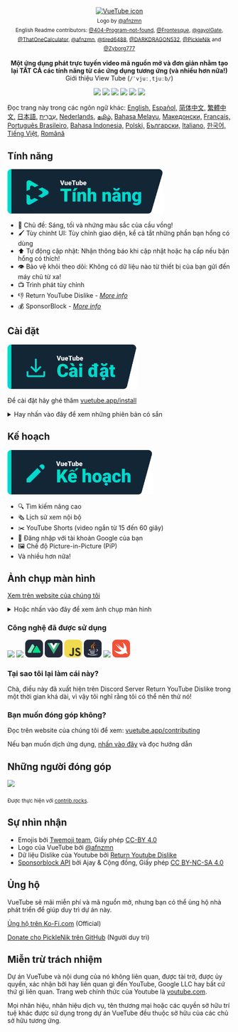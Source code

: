 <p align="center">
  <a href="https://vuetube.app/">
    <img src="https://cdn.discordapp.com/attachments/751596360108605500/980418672331988992/VueTube_Dark.svg" alt="VueTube icon" width="500"/>
  </a>
  </br>
  <sub>Logo by <a href="https://github.com/afnzmn">@afnzmn</a></sub> </br>
  <sub>English Readme contributors: <a href="https://github.com/404-Program-not-found">@404-Program-not-found</a>, <a href="https://github.com/Frontesque">@Frontesque</a>, <a href="https://github.com/gayolGate">@gayolGate</a>, <a href="https://github.com/ThatOneCalculator">@ThatOneCalculator</a>, <a href="https://github.com/afnzmn">@afnzmn</a>, <a href="https://github.com/tired6488">@tired6488</a>, <a href="https://github.com/DARKDRAGON532">@DARKDRAGON532</a>, <a href="https://github.com/PickleNik">@PickleNik</a> and <a href="https://github.com/Zyborg777">@Zyborg777</a></sub>
  </br>
  </br>
<strong>Một ứng dụng phát trực tuyến video mã nguồn mở và đơn giản nhằm tạo lại TẤT CẢ các tính năng từ các ứng dụng tương ứng (và nhiều hơn nữa!)</strong>
</br>
Giới thiệu View Tube (<code>/ˈvjuːˌtjuːb/</code>)
</p>

<p align="center">
  <a href="https://github.com/VueTubeApp/VueTube/blob/main/LICENSE" alt="License"><img src="https://img.shields.io/github/license/VueTubeApp/VueTube"></img></a>
  <a href="https://github.com/VueTubeApp/VueTube/actions/workflows/ci.yml" alt="CI"><img src="https://github.com/VueTubeApp/VueTube/actions/workflows/ci.yml/badge.svg"></img></a>
  <a href="https://reddit.com/r/vuetube" alt="Reddit"><img src="https://img.shields.io/reddit/subreddit-subscribers/vuetube?label=r%2FVuetube&logo=reddit&logoColor=white"></img></a>
  <a href="https://t.me/VueTube" alt="Telegram"><img src="https://img.shields.io/endpoint?label=VueTube&url=https%3A%2F%2Ftelegram-badge-4mbpu8e0fit4.runkit.sh%2F%3Furl%3Dhttps%3A%2F%2Ft.me%2FVuetube"></img></a>
  <a href="https://discord.gg/7P8KJrdd5W" alt="Discord"><img src="https://img.shields.io/discord/946587366242533377?label=Discord&style=flat&logo=discord&logoColor=white"></img></a>
  <a href="https://twitter.com/VueTubeApp" alt="Twitter"><img src="https://img.shields.io/twitter/follow/VueTubeApp?label=Follow&style=flat&logo=twitter"></img></a>
</p>

Đọc trang này trong các ngôn ngữ khác: [English,](readme.md) [Español,](readme.es.md) [简体中文,](readme.zh-hans.md) [繁體中文,](readme.zh-hant.md) [日本語,](readme.ja.md) [עִברִית,](readme.he.md) [Nederlands,](readme.nl.md) [தமிழ்,](readme.ta.md) [Bahasa Melayu,](readme.ms.md) [Македонски,](readme.mk.md) [Français,](readme.fr.md) [Português Brasileiro,](readme.pt-br.md) [Bahasa Indonesia,](readme.id.md) [Polski,](readme.pl.md) [Български,](readme.bg.md) [Italiano,](readme.it.md) [한국어,](readme.kr.md) [Tiếng Việt,](readme.vi.md) [Română](readme.ro.md)

## Tính năng

<img src="./resources/readme-vi/Features.vi.svg" alt="VueTube icon" height="100"/>

- 🎨 Chủ đề: Sáng, tối và nhứng màu sắc của cầu vồng!
- 🖌️ Tùy chinht UI: Tùy chỉnh giao diện, kể cả tắt những phần bạn hổng có dùng
- ⬆️ Tự động cập nhật: Nhận thông báo khi cập nhật hoặc hạ cấp nếu bận hổng có thích!
- 👁️ Bảo vệ khỏi theo dõi: Không có dữ liệu nào từ thiết bị của bạn gửi đến máy chủ từ xa!
- 📺 Trình phát tùy chỉnh
- 👎 Return YouTube Dislike - [_More info_](https://returnyoutubedislike.com)
- 💰 SponsorBlock - [_More info_](https://sponsor.ajay.app)

## Cài đặt

<img src="./resources/readme-vi/Install.vi.svg" alt="VueTube icon" height="100"/>

Để cài đặt hãy ghé thăm [vuetube.app/install](https://www.vuetube.app/install)

<details>
  <summary>Hay nhấn vào đây để xem những phiên bản có sắn</summary>
<br />

### Android

| <a href=https://nightly.link/VueTubeApp/VueTube/workflows/ci/main/android.zip><img id="im" width="200" src=./resources/getunstable.png></a> | <a href=https://github.com/VueTubeApp/VueTube/releases/download/0.3/VueTube-Canary-June-22-2022.apk><img id="im" width="200" src=./resources/getcanary.png></a> | <a href=https://vuetube.app/install><img id="im" width="200" src=./resources/getstable.png></a> |
| ------------------------------------------------------------------------------------------------------------------------------------------- | --------------------------------------------------------------------------------------------------------------------------------------------------------------- | ----------------------------------------------------------------------------------------------- |
| Hơi bất ổn định xíu nhưng được tận hưởng tính năng mới                                                                                      | Ít lỗi hơn bản unstable nhưng có nhiều tính năng hơn bản stable                                                                                                 | Chưa có sẵn đâu nha                                                                             |

### iOS

| <a href=https://nightly.link/VueTubeApp/VueTube/workflows/ci/main/iOS.zip><img id="im" width="200" src=./resources/getunstable.png></a> | <a href=https://cdn.discordapp.com/attachments/949908267855921163/972164558930198528/VueTube-Canary-May-6-2022.ipa><img id="im" width="200" src=./resources/getcanary.png></a> | <a href=https://vuetube.app/install><img id="im" width="200" src=./resources/getstable.png></a> |
| --------------------------------------------------------------------------------------------------------------------------------------- | ------------------------------------------------------------------------------------------------------------------------------------------------------------------------------ | ----------------------------------------------------------------------------------------------- |
| Hơi bất ổn định xíu nhưng được tận hưởng tính năng mới                                                                                  | Ít lỗi hơn bản unstable nhưng có nhiều tính năng hơn bản stable                                                                                                                | Chưa có sẵn đâu nha                                                                             |

</details>

## Kế hoạch

<img src="./resources/readme-vi/Plans.vi.svg" alt="VueTube icon" height="100"/>

- 🔍 Tìm kiếm nâng cao
- 🗞️ Lịch sử xem nội bộ
- ✂️ YouTube Shorts (video ngắn từ 15 đến 60 giây)
- 🧑 Đăng nhập với tài khoản Google của bạn
- 🖼️ Chế độ Picture-in-Picture (PiP)
- Và nhiều hơn nữa!

## Ảnh chụp màn hình

[Xem trên website của chúng tôi](https://www.vuetube.app/info/screenshots)

<details>
  <summary> Hoặc nhấn vào đây để xem ảnh chụp màn hình </summary>
<br />
  
<img src="https://vuetube.app/wtch.png" width="400">
<img src="https://vuetube.app/stng.png" width="400">
<img src="https://vuetube.app/srch.png" width="400">
     
</details>

### Công nghệ đã được sử dụng

<a href="https://capacitorjs.com/solution/vue"><img src="https://cdn.discordapp.com/attachments/953538236716814356/955694368742834176/Capacitator-Dark.svg" height=40/></a> <a href="https://vuetifyjs.com/"><img src="https://cdn.discordapp.com/attachments/810799100940255260/973719873467342908/Vuetify-Dark.svg" height=40/></a> <a href="https://nuxtjs.org/"><img src="https://github.com/tandpfun/skill-icons/raw/main/icons/NuxtJS-Dark.svg" height=40/></a> <a href="https://vuejs.org/"><img src="https://github.com/tandpfun/skill-icons/raw/main/icons/VueJS-Dark.svg" height=40/></a> <a href="https://javascript.com/"><img src="https://github.com/tandpfun/skill-icons/raw/main/icons/JavaScript.svg" height=40/></a> <a href="https://java.com/"><img src="https://github.com/tandpfun/skill-icons/raw/main/icons/Java-Dark.svg" height=40/></a> <a href="https://gradle.com/"><img src="https://cdn.discordapp.com/attachments/810799100940255260/955691550560636958/Gradle.svg" height=40/></a> <a href="https://developer.apple.com/swift/"><img src="https://github.com/tandpfun/skill-icons/raw/main/icons/Swift.svg" height=40/></a>

### Tại sao tôi lại làm cái này?

Chà, điều này đã xuất hiện trên Discord Server Return YouTube Dislike trong một thời gian khá dài, vì vậy tôi nghĩ rằng tôi có thể nên thử nó!

### Bạn muốn đóng góp không?

Đọc trên website của chúng tôi để xem: [vuetube.app/contributing](https://www.vuetube.app/contributing)

Nếu bạn muốn dịch ứng dụng, [nhấn vào đây](/NUXT/plugins/languages) và đọc hướng dẫn

## Những người đóng góp

<a href="https://github.com/VueTubeApp/VueTube/graphs/contributors">
  <img src="https://contrib.rocks/image?repo=VueTubeApp/VueTube" />
</a>

<sub>Được thực hiện với [contrib.rocks](https://contrib.rocks). </sub>

## Sự nhìn nhận

- Emojis bởi [Twemoji team](https://twemoji.twitter.com/), Giấy phép [CC-BY 4.0](https://creativecommons.org/licenses/by/4.0/)
- Logo của VueTube bởi [@afnzmn](https://github.com/afnzmn)
- Dữ liệu Dislike của Youtube bởi [Return Youtube Dislike](https://returnyoutubedislike.com)
- [Sponsorblock API](https://sponsor.ajay.app) bởi Ajay & Cộng đồng, Giấy phép [CC BY-NC-SA 4.0](https://creativecommons.org/licenses/by-nc-sa/4.0/)

## Ủng hộ

VueTube sẽ mãi miễn phí và mã nguồn mở, nhưng bạn có thể ủng hộ nhà phát triển để giúp duy trì dự án này.

[Ủng hộ trên Ko-Fi.com](https://ko-fi.com/vuetube) (Official)

[Donate cho PickleNik trên GitHub](https://github.com/sponsors/PickleNik) (Người duy trì)

## Miễn trừ trách nhiệm

Dự án VueTube và nội dung của nó không liên quan, được tài trờ, được ủy quyền, xác nhận bởi hay liên quan gì đến YouTube, Google LLC hay bất cứ thứ gì liên quan. Trang web chính thức của Youtube là [youtube.com](https://www.youtube.com).

Mọi nhãn hiệu, nhãn hiệu dịch vụ, tên thương mại hoặc các quyền sở hữu trí tuệ khác được sử dụng trong dự án VueTube đều thuộc sở hữu của các chủ sở hữu tương ứng.
